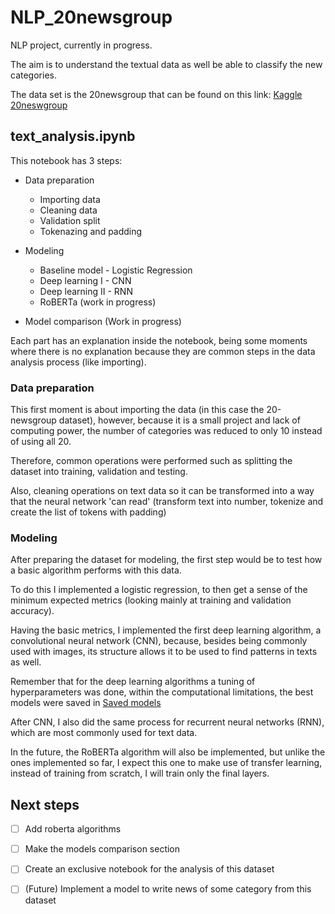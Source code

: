 # NLP_20newsgroup

NLP project, currently in progress.

The aim is to understand the textual data as well be able to classify the new categories.

The data set is the 20newsgroup that can be found on this link: [Kaggle 20neswgroup](https://www.kaggle.com/datasets/crawford/20-newsgroups?resource=download)

## text_analysis.ipynb 

This notebook has 3 steps:
- Data preparation
  - Importing data
  - Cleaning data
  - Validation split
  - Tokenazing and padding

- Modeling
  - Baseline model - Logistic Regression
  - Deep learning I - CNN
  - Deep learning II - RNN
  - RoBERTa (work in progress)

- Model comparison (Work in progress)

Each part has an explanation inside the notebook, being some moments where there is no explanation because they are common steps in the data analysis process (like importing).

### Data preparation

This first moment is about importing the data (in this case the 20-newsgroup dataset), however, because it is a small project and lack of computing power, the number of categories was reduced to only 10 instead of using all 20.

Therefore, common operations were performed such as splitting the dataset into training, validation and testing. 

Also, cleaning operations on text data so it can be transformed into a way that the neural network 'can read' (transform text into number, tokenize and create the list of tokens with padding)

### Modeling

After preparing the dataset for modeling, the first step would be to test how a basic algorithm performs with this data.

To do this I implemented a logistic regression, to then get a sense of the minimum expected metrics (looking mainly at training and validation accuracy).

Having the basic metrics, I implemented the first deep learning algorithm, a convolutional neural network (CNN), because, besides being commonly used with images, its structure allows it to be used to find patterns in texts as well.

Remember that for the deep learning algorithms a tuning of hyperparameters was done, within the computational limitations, the best models were saved in
 [Saved models](./saved_models/)

After CNN, I also did the same process for recurrent neural networks (RNN), which are most commonly used for text data. 

In the future, the RoBERTa algorithm will also be implemented, but unlike the ones implemented so far, I expect this one to make use of transfer learning, instead of training from scratch, I will train only the final layers.

## Next steps

- [ ] Add roberta algorithms
- [ ] Make the models comparison section
- [ ] Create an exclusive notebook for the analysis of this dataset
- [ ] (Future) Implement a model to write news of some category from this dataset



